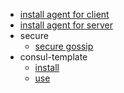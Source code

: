 * [install agent for client](install_client.md)
* [install agent for server](install_server.md)
* secure
  * [secure gossip](secure_gossip.md)
* consul-template
  * [install](install_consul_template.md)
  * [use](use_consul_template.md)